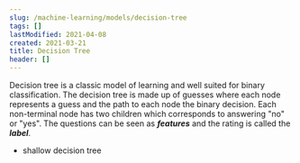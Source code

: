 ```yaml
---
slug: /machine-learning/models/decision-tree
tags: []
lastModified: 2021-04-08
created: 2021-03-21
title: Decision Tree
header: []
---
```


Decision tree is a classic model of learning and well suited for binary classification. The decision tree is made up of guesses where each node represents a guess and the path to each node the binary decision. Each non-terminal node has two children which corresponds to answering "no" or "yes". The questions can be seen as **_features_** and the rating is called the **_label_**.

- shallow decision tree